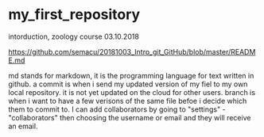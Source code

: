 # my_first_repository
intorduction, zoology course 03.10.2018

https://github.com/semacu/20181003_Intro_git_GitHub/blob/master/README.md

md stands for markdown, it is the programming language for text written in github.
a commit is when i send my updated version of my fiel to my own local repository. it is not yet updated on the cloud for other users.
branch is when i want to have a few verisons of the same file befoe i decide which them to commit to.
I can add collaborators by going to "settings" - "collaborators" then choosing the username or email and they will receive an email. 
